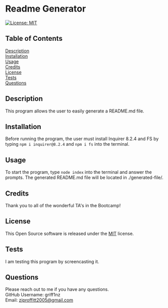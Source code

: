 # Readme Generator
[![License: MIT](https://img.shields.io/badge/License-MIT-yellow.svg)](https://opensource.org/licenses/MIT)
## Table of Contents
[Description](#description)  
[Installation](#installation)  
[Usage](#usage)  
[Credits](#credits)  
[License](#license)  
[Tests](#tests)  
[Questions](#questions)  
## Description
This program allows the user to easily generate a README.md file.
## Installation
Before running the program, the user must install Inquirer 8.2.4 and FS by typing ```npm i inquirer@8.2.4``` and ```npm i fs``` into the terminal.
## Usage
To start the program, type ```node index``` into the terminal and answer the prompts. The generated README.md file will be located in ./generated-file/.
## Credits
Thank you to all of the wonderful TA's in the Bootcamp!
## License
This Open Source software is released under the [MIT](https://opensource.org/licenses/MIT) license.
## Tests
I am testing this program by screencasting it.
## Questions
Please reach out to me if you have any questions.  
GitHub Username: griff1nz  
Email: ziproffitt2005@gmail.com